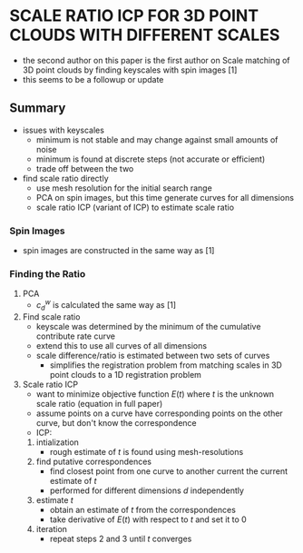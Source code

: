 # SCALE RATIO ICP FOR 3D POINT CLOUDS WITH DIFFERENT SCALES
- the second author on this paper is the first author on Scale matching of 3D point clouds by finding keyscales with spin images [1]
- this seems to be a followup or update

## Summary
- issues with keyscales
  - minimum is not stable and may change against small amounts of noise
  - minimum is found at discrete steps (not accurate or efficient)
  - trade off between the two
- find scale ratio directly
  - use mesh resolution for the initial search range
  - PCA on spin images, but this time generate curves for all dimensions
  - scale ratio ICP (variant of ICP) to estimate scale ratio

### Spin Images
- spin images are constructed in the same way as [1]

### Finding the Ratio
1. PCA
    - $c_d^w$ is calculated the same way as [1]
2. Find scale ratio
    - keyscale was determined by the minimum of the cumulative contribute rate curve
    - extend this to use all curves of all dimensions
    - scale difference/ratio is estimated between two sets of curves
      - simplifies the registration problem from matching scales in 3D point clouds to a 1D registration problem
3. Scale ratio ICP
    - want to minimize objective function $E(t)$ where $t$ is the unknown scale ratio (equation in full paper)
    - assume points on a curve have corresponding points on the other curve, but don't know the correspondence
    - ICP:
    1. intialization
        - rough estimate of $t$ is found using mesh-resolutions
    2. find putative correspondences
        - find closest point from one curve to another current the current estimate of $t$
        - performed for different dimensions $d$ independently
    3. estimate $t$
        - obtain an estimate of $t$ from the correspondences
        - take derivative of $E(t)$ with respect to $t$ and set it to 0
    4. iteration
        - repeat steps 2 and 3 until $t$ converges
